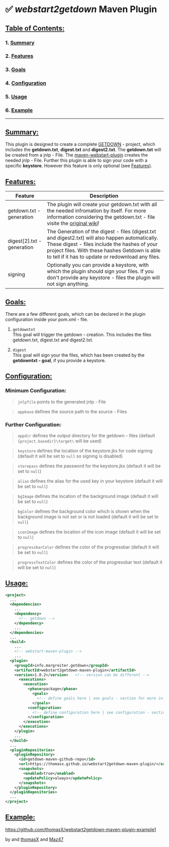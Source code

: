 # :white_check_mark: _webstart2getdown_ Maven Plugin 

## [Table of Contents:](#table-of-contents)

### 1. [Summary](#summary)
### 2. [Features](#features)
### 3. [Goals](#goals)
### 4. [Configuration](#configuration)
### 5. [Usage](#usage)
### 6. [Example](#example)

***

## [Summary:](#summary)

This plugin is designed to create a complete [GETDOWN](https://github.com/threerings/getdown/) - project, which includes the **getdown.txt**, **digest.txt** and **digest2.txt**. The **getdown.txt** will be created from a jnlp - File. The [maven-webstart-plugin]() creates the needed jnlp - File. Further this plugin is able to sign your code with a specific **keystore**. However this feature is only optional (see [Features](#features)).

## [Features:](#features)

Feature | Description
--------|------------
getdown.txt - generation | The plugin will create your getdown.txt with all the needed infromation by itself. For more information considering the getdown.txt - file visite the [original wiki](https://github.com/threerings/getdown/wiki)!
digest\[2\].txt - generation | The Generation of the digest - files (digest.txt and digest2.txt) will also happen automatically. These digest - files include the hashes of your project files. With these hashes Getdown is able to tell if it has to update or redownload any files.
signing | Optionally you can provide a keystore, with which the plugin should sign your files. If you don't provide any keystore - files the plugin will not sign anything.

## [Goals:](#goals)

There are a few different goals, which can be declared in the plugin configuration inside your pom.xml - file. 

1. `getdowntxt`\
This goal will trigger the getdown - creation. This includes the files getdown.txt, digest.txt and digest2.txt. 

2. `digest`\
This goal will sign your the files, which has been created by the **getdowntxt - goal**, if you provide a keystore.

## [Configuration:](#configuration)

### Minimum Configuration:

>`jnlpfile` points to the generated jnlp - File 

>`appbase` defines the source path to the source - Files

### Further Configuration:

>`appdir` defines the output directory for the getdown - files (default `{project.basedir}\target\` will be used)

>`keystore` defines the location of the keystore.jks for code signing (default it will be set to `null` so signing is disabled)

>`storepass` defines the password for the keystore.jks (default it will be set to `null`)

>`alias` defines the alias for the used key in your keystore (default it will be set to `null`)

>`bgImage` defines the location of the background image (default it will be set to `null`)

>`bgColor` defines the background color which is shown when the background image is not set or is not loaded (default it will be set to `null`)

>`iconImage` defines the location of the icon image (default it will be set to `null`)

>`progressbarColor` defines the color of the progressbar (default it will be set to `null`)

>`progressTextColor` defines the color of the progressbar text (default it will be set to `null`)

## [Usage:](#usage)

```XML
<project>
  ...
  <dependencies>
    ...
    <dependency>
      <!-- getdown -->
    </dependency>
    ...
  </dependencies>
  ...
  <build>
    ...
    <!-- webstart-maven-plugin -->
    ...
  <plugin>
    <groupId>info.margreiter.getdown</groupId>
    <artifactId>webstart2getdown-maven-plugin</artifactId>
    <version>1.0.2</version>   <!-- version can be different -->
      <executions>
        <execution>	
          <phase>package</phase>
            <goals>
              <!-- define goals here | see goals - section for more information --> 
            </goals>
          <configuration>
            <!-- define configuration here | see configuration - section for more information --> 
          </configuration>
        </execution>
      </executions>
    </plugin>
    ...
  </build>
  ...
  <pluginRepositories>
    <pluginRepository>
      <id>getdown-maven-github-repo</id>
      <url>https://thomasx.github.io/webstart2getdown-maven-plugin/</url>
      <snapshots>
        <enabled>true</enabled>
        <updatePolicy>always</updatePolicy>
      </snapshots>
    </pluginRepository>
  </pluginRepositories>
  ...
</project>
```

## [Example:](#example)

https://github.com/thomasX/webstart2getdown-maven-plugin-example1 

by and [thomasX](https://github.com/thomasX) and [Maz47](https://github.com/maz47)

